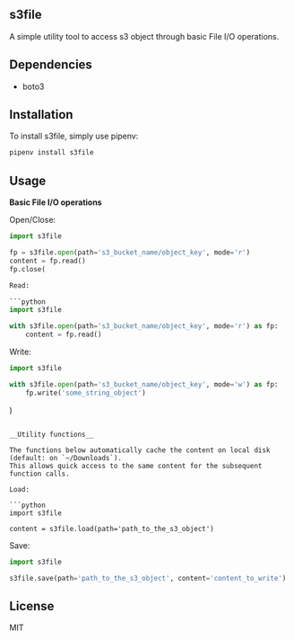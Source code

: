 ## s3file
A simple utility tool to access s3 object through basic File I/O operations.

## Dependencies

- boto3

## Installation
To install s3file, simply use pipenv:

```bash
pipenv install s3file
```

## Usage

__Basic File I/O operations__

Open/Close:

```python
import s3file

fp = s3file.open(path='s3_bucket_name/object_key', mode='r')
content = fp.read()
fp.close(

Read:

```python
import s3file

with s3file.open(path='s3_bucket_name/object_key', mode='r') as fp:
    content = fp.read()
```

Write:

```python
import s3file

with s3file.open(path='s3_bucket_name/object_key', mode='w') as fp:
    fp.write('some_string_object')
```

)
```

__Utility functions__

The functions below automatically cache the content on local disk (default: on `~/Downloads`).
This allows quick access to the same content for the subsequent function calls.

Load:

```python
import s3file

content = s3file.load(path='path_to_the_s3_object')
```

Save:

```python
import s3file

s3file.save(path='path_to_the_s3_object', content='content_to_write')
```

## License
MIT